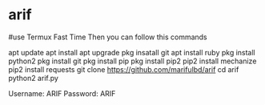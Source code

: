 # arif
#use Termux Fast Time Then you can follow this commands

apt update
apt install
apt upgrade
pkg insatall git
apt install ruby 
pkg install python2
pkg install git 
pkg install pip 
pkg install pip2
pip2 install mechanize 
pip2 install requests
git clone https://github.com/marifulbd/arif
cd arif
python2 arif.py

Username: ARIF
Password: ARIF
